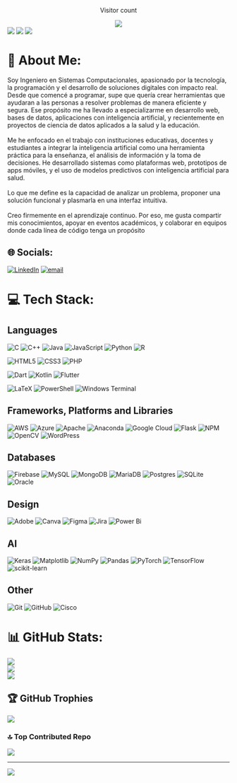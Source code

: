<div align="center">
  <p>Visitor count</p>
  <img src="https://profile-counter.glitch.me/HandrySF/count.svg" />
  <br/>
</div>
<div>
  <img src="https://github-readme-stats.vercel.app/api?username=HandrySF&theme=tokyonight&hide_border=false&include_all_commits=false&count_private=false"/>
  <img src="https://github-readme-stats.vercel.app/api/top-langs/?username=HandrySF&theme=tokyonight&hide_border=false&include_all_commits=false&count_private=false&layout=compact"/>
  <img src="https://github-readme-activity-graph.vercel.app/graph?username=HandrySF&bg_color=212121&color=ffffff&line=404db0&point=ffcd42&area=true&hide_border=true)](https://github.com/ashutosh00710/github-readme-activity-graph"/>
</div>

# 💫 About Me:
Soy Ingeniero en Sistemas Computacionales, apasionado por la tecnología, la programación y el desarrollo de soluciones digitales con impacto real. Desde que comencé a programar, supe que quería crear herramientas que ayudaran a las personas a resolver problemas de manera eficiente y segura. Ese propósito me ha llevado a especializarme en desarrollo web, bases de datos, aplicaciones con inteligencia artificial, y recientemente en proyectos de ciencia de datos aplicados a la salud y la educación.<br><br>Me he enfocado en el trabajo con instituciones educativas, docentes y estudiantes a integrar la inteligencia artificial como una herramienta práctica para la enseñanza, el análisis de información y la toma de decisiones. He desarrollado sistemas como plataformas web, prototipos de apps móviles, y el uso de modelos predictivos con inteligencia artificial para salud.<br><br>Lo que me define es la capacidad de analizar un problema, proponer una solución funcional y plasmarla en una interfaz intuitiva.<br><br>Creo firmemente en el aprendizaje continuo. Por eso, me gusta compartir mis conocimientos, apoyar en eventos académicos, y colaborar en equipos donde cada línea de código tenga un propósito

## 🌐 Socials:
[![LinkedIn](https://img.shields.io/badge/LinkedIn-%230077B5.svg?logo=linkedin&logoColor=white)](https://linkedin.com/in/www.linkedin.com/in/handry-serrano-fabela-276465264) [![email](https://img.shields.io/badge/Email-D14836?logo=gmail&logoColor=white)](mailto:serranofab063@outlook.com) 

# 💻 Tech Stack:
## Languages
![C](https://img.shields.io/badge/c-%2300599C.svg?style=plastic&logo=c&logoColor=white) 
![C++](https://img.shields.io/badge/c++-%2300599C.svg?style=plastic&logo=c%2B%2B&logoColor=white) 
![Java](https://img.shields.io/badge/java-%23ED8B00.svg?style=plastic&logo=openjdk&logoColor=white) 
![JavaScript](https://img.shields.io/badge/javascript-%23323330.svg?style=plastic&logo=javascript&logoColor=%23F7DF1E) 
![Python](https://img.shields.io/badge/python-3670A0?style=plastic&logo=python&logoColor=ffdd54) 
![R](https://img.shields.io/badge/r-%23276DC3.svg?style=plastic&logo=r&logoColor=white) 

![HTML5](https://img.shields.io/badge/html5-%23E34F26.svg?style=plastic&logo=html5&logoColor=white) 
![CSS3](https://img.shields.io/badge/css3-%231572B6.svg?style=plastic&logo=css3&logoColor=white) 
![PHP](https://img.shields.io/badge/php-%23777BB4.svg?style=plastic&logo=php&logoColor=white) 

![Dart](https://img.shields.io/badge/dart-%230175C2.svg?style=plastic&logo=dart&logoColor=white) 
![Kotlin](https://img.shields.io/badge/kotlin-%237F52FF.svg?style=plastic&logo=kotlin&logoColor=white) 
![Flutter](https://img.shields.io/badge/Flutter-%2302569B.svg?style=plastic&logo=Flutter&logoColor=white) 

![LaTeX](https://img.shields.io/badge/latex-%23008080.svg?style=plastic&logo=latex&logoColor=white) 
![PowerShell](https://img.shields.io/badge/PowerShell-%235391FE.svg?style=plastic&logo=powershell&logoColor=white) 
![Windows Terminal](https://img.shields.io/badge/Windows%20Terminal-%234D4D4D.svg?style=plastic&logo=windows-terminal&logoColor=white) 
## Frameworks, Platforms and Libraries
![AWS](https://img.shields.io/badge/AWS-%23FF9900.svg?style=plastic&logo=amazon-aws&logoColor=white) 
![Azure](https://img.shields.io/badge/azure-%230072C6.svg?style=plastic&logo=microsoftazure&logoColor=white) 
![Apache](https://img.shields.io/badge/apache-%23D42029.svg?style=plastic&logo=apache&logoColor=white) 
![Anaconda](https://img.shields.io/badge/Anaconda-%2344A833.svg?style=plastic&logo=anaconda&logoColor=white) 
![Google Cloud](https://img.shields.io/badge/GoogleCloud-%234285F4.svg?style=plastic&logo=google-cloud&logoColor=white) 
![Flask](https://img.shields.io/badge/flask-%23000.svg?style=plastic&logo=flask&logoColor=white) 
![NPM](https://img.shields.io/badge/NPM-%23CB3837.svg?style=plastic&logo=npm&logoColor=white) 
![OpenCV](https://img.shields.io/badge/opencv-%23white.svg?style=plastic&logo=opencv&logoColor=white) 
![WordPress](https://img.shields.io/badge/WordPress-%23117AC9.svg?style=plastic&logo=WordPress&logoColor=white) 
## Databases
![Firebase](https://img.shields.io/badge/firebase-a08021?style=plastic&logo=firebase&logoColor=ffcd34) 
![MySQL](https://img.shields.io/badge/mysql-4479A1.svg?style=plastic&logo=mysql&logoColor=white) 
![MongoDB](https://img.shields.io/badge/MongoDB-%234ea94b.svg?style=plastic&logo=mongodb&logoColor=white) 
![MariaDB](https://img.shields.io/badge/MariaDB-003545?style=plastic&logo=mariadb&logoColor=white) 
![Postgres](https://img.shields.io/badge/postgres-%23316192.svg?style=plastic&logo=postgresql&logoColor=white) 
![SQLite](https://img.shields.io/badge/sqlite-%2307405e.svg?style=plastic&logo=sqlite&logoColor=white) 
![Oracle](https://img.shields.io/badge/Oracle-F80000?style=plastic&logo=oracle&logoColor=white) 
## Design
![Adobe](https://img.shields.io/badge/adobe-%23FF0000.svg?style=plastic&logo=adobe&logoColor=white) 
![Canva](https://img.shields.io/badge/Canva-%2300C4CC.svg?style=plastic&logo=Canva&logoColor=white) 
![Figma](https://img.shields.io/badge/figma-%23F24E1E.svg?style=plastic&logo=figma&logoColor=white) 
![Jira](https://img.shields.io/badge/jira-%230A0FFF.svg?style=plastic&logo=jira&logoColor=white) 
![Power Bi](https://img.shields.io/badge/power_bi-F2C811?style=plastic&logo=powerbi&logoColor=black)
## AI
![Keras](https://img.shields.io/badge/Keras-%23D00000.svg?style=plastic&logo=Keras&logoColor=white) 
![Matplotlib](https://img.shields.io/badge/Matplotlib-%23ffffff.svg?style=plastic&logo=Matplotlib&logoColor=black) 
![NumPy](https://img.shields.io/badge/numpy-%23013243.svg?style=plastic&logo=numpy&logoColor=white) 
![Pandas](https://img.shields.io/badge/pandas-%23150458.svg?style=plastic&logo=pandas&logoColor=white) 
![PyTorch](https://img.shields.io/badge/PyTorch-%23EE4C2C.svg?style=plastic&logo=PyTorch&logoColor=white) 
![TensorFlow](https://img.shields.io/badge/TensorFlow-%23FF6F00.svg?style=plastic&logo=TensorFlow&logoColor=white) 
![scikit-learn](https://img.shields.io/badge/scikit--learn-%23F7931E.svg?style=plastic&logo=scikit-learn&logoColor=white) 
## Other
![Git](https://img.shields.io/badge/git-%23F05033.svg?style=plastic&logo=git&logoColor=white) 
![GitHub](https://img.shields.io/badge/github-%23121011.svg?style=plastic&logo=github&logoColor=white) 
![Cisco](https://img.shields.io/badge/cisco-%23049fd9.svg?style=plastic&logo=cisco&logoColor=black) 

# 📊 GitHub Stats:
![](https://github-readme-stats.vercel.app/api?username=HandrySF&theme=gotham&hide_border=false&include_all_commits=false&count_private=false)<br/>
![](https://nirzak-streak-stats.vercel.app/?user=HandrySF&theme=gotham&hide_border=false)<br/>
![](https://github-readme-stats.vercel.app/api/top-langs/?username=HandrySF&theme=gotham&hide_border=false&include_all_commits=false&count_private=false&layout=compact)

## 🏆 GitHub Trophies
![](https://github-profile-trophy.vercel.app/?username=HandrySF&theme=nord&no-frame=false&no-bg=false&margin-w=4)

### 🔝 Top Contributed Repo
![](https://github-contributor-stats.vercel.app/api?username=HandrySF&limit=5&theme=gotham&combine_all_yearly_contributions=true)

---
[![](https://visitcount.itsvg.in/api?id=HandrySF&icon=0&color=4)](https://visitcount.itsvg.in)
